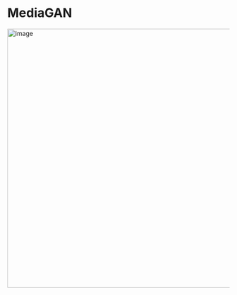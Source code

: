 # MediaGAN
<img width="587" alt="image" src="https://user-images.githubusercontent.com/72690800/233004683-66e46a07-6401-4979-b193-994be48dbba9.png">

